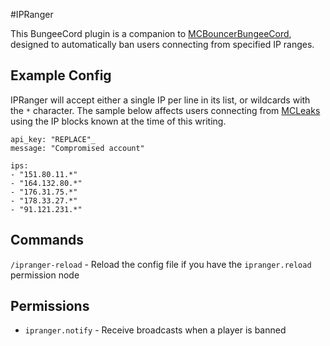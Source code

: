#IPRanger

This BungeeCord plugin is a companion to [MCBouncerBungeeCord](https://github.com/MCBouncer/MCBouncerBungeeCord), designed to automatically ban users connecting from specified IP ranges.

## Example Config

IPRanger will accept either a single IP per line in its list, or wildcards with the `*` character. The sample below affects users connecting from [MCLeaks](https://www.reddit.com/r/admincraft/comments/4jm6wd/dealing_with_compromised_mcleaks_accounts/) using the IP blocks known at the time of this writing.

```
api_key: "REPLACE"_
message: "Compromised account"

ips:
- "151.80.11.*"
- "164.132.80.*"
- "176.31.75.*"
- "178.33.27.*"
- "91.121.231.*"
```

## Commands

`/ipranger-reload` - Reload the config file if you have the `ipranger.reload` permission node

## Permissions

* `ipranger.notify` - Receive broadcasts when a player is banned
